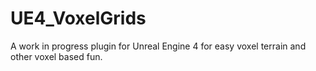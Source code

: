 # UE4_VoxelGrids
A work in progress plugin for Unreal Engine 4 for easy voxel terrain and other voxel based fun.

